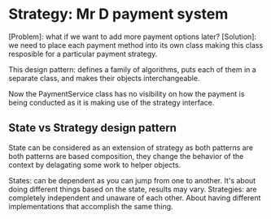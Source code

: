 # Strategy: Mr D payment system

[Problem]: what if we want to add more payment options later?
[Solution]: we need to place each payment method into its own class making this class resposible for a particular payment strategy.

This design pattern: defines a family of algorithms, puts each of them in a separate class, and makes their objects interchangeable.

Now the PaymentService class has no visibility on how the payment is being conducted as it is making use of the strategy interface.

## State vs Strategy design pattern

State can be considered as an extension of strategy as both patterns are both patterns are based composition, they change the behavior of the context by delagating some work to helper objects. 

States: can be dependent as you can jump from one to another. It's about doing different things based on the state, results may vary. 
Strategies: are completely independent and unaware of each other. About having different implementations that accomplish the same thing.